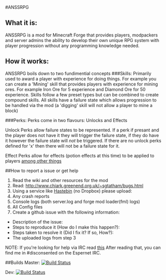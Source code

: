 #ANSSRPG
## What it is:
ANSSRPG is a mod for Minecraft Forge that provides players, modpackers and server admins the ability to develop their own unique RPG system  with player progression without any programming knowledge needed.
## How it works:
ANSSRPG boils down to two fundimential concepts
###Skills:
Primarily used to award a player with experience for doing things. For example you can create a 'Mining' skill that provides players with experience for mining ores. For example Iron Ore for 5 experience and Diamond Ore for 50 experience. Skills follow a few preset types but can be combined to create compound skills. All skills have a failure state which allows progression to be handled via the mod (a 'digging' skill will not allow a player to mine a block)

###Perks:
Perks come in two flavours: Unlocks and Effects

Unlock Perks allow failure states to be represented. If a perk if presant and the player does not have it they will trigger the failure state, if they do have it however the failure state will _not_ be triggered. If there are no unlock perks defined for 'x' then there will not be a failure state for it.

Effect Perks allow for effects (potion effects at this time) to be applied to players [among other things](https://github.com/disconsented/ANSSRPG/wiki/Action-perks-design-doc)

##How to report a issue or get help
1. Read the wiki and other resources for the mod
2. Read: http://www.chiark.greenend.org.uk/~sgtatham/bugs.html
3. Using a service like [Hastebin](http://hastebin.com) (no Dropbox) please upload:
 1. Any crash reports
 2. Console logs (both server.log and forge mod loader(fml) logs)
 3. All Config files 
4. Create a github issue with the following information:
 * Description of the issue:
 * Steps to reproduce it (How do I make this happen?):
 * Steps taken to resolve it (Did I fix it? If so, How?):
 * The uploaded logs from step 3

NOTE: If you're looking for help via IRC read [this](http://programmers.stackexchange.com/a/154678)
After reading that, you can find me in #disconsented on the Espernet IRC.

##Builds
Master: [![Build Status](https://travis-ci.org/disconsented/ANSSRPG.svg?branch=master)](https://travis-ci.org/disconsented/ANSSRPG)

Dev: [![Build Status](https://travis-ci.org/disconsented/ANSSRPG.svg?branch=DEV)](https://travis-ci.org/disconsented/ANSSRPG)
